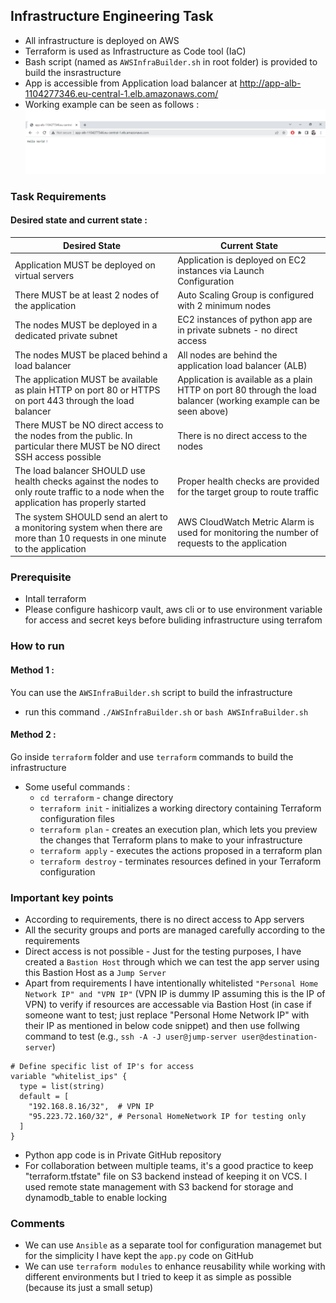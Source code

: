 ## Infrastructure Engineering Task
* All infrastructure is deployed on AWS
* Terraform is used as Infrastructure as Code tool (IaC)
* Bash script (named as `AWSInfraBuilder.sh` in root folder) is provided to build the insrastructure
* App is accessible from Application load balancer at http://app-alb-1104277346.eu-central-1.elb.amazonaws.com/
* Working example can be seen as follows :
  ![Working Example](./images/app.PNG) 

### Task Requirements
#### Desired state and current state :
| Desired State  | Current State |
| ------------- | ------------- |
| Application MUST be deployed on virtual servers  | Application is deployed on EC2 instances via Launch Configuration   |
| There MUST be at least 2 nodes of the application  | Auto Scaling Group is configured with 2 minimum nodes  |  
| The nodes MUST be deployed in a dedicated private subnet | EC2 instances of python app are in private subnets - no direct access
| The nodes MUST be placed behind a load balancer | All nodes are behind the application load balancer (ALB)
| The application MUST be available as plain HTTP on port 80 or HTTPS on port 443 through the load balancer | Application is available as a plain HTTP on port 80 through the load balancer (working example can be seen above)
| There MUST be NO direct access to the nodes from the public. In particular there MUST be NO direct SSH access possible| There is no direct access to the nodes
| The load balancer SHOULD use health checks against the nodes to only route traffic to a node when the application has properly started |  Proper health checks are provided for the target group to route traffic
| The system SHOULD send an alert to a monitoring system when there are more than 10 requests in one minute to the application | AWS CloudWatch Metric Alarm is used for monitoring the number of requests to the application

### Prerequisite
* Intall terraform
* Please configure hashicorp vault, aws cli or to use environment variable for access and secret keys before buliding infrastructure using terrafom

### How to run
#### Method 1 : 
You can use the `AWSInfraBuilder.sh` script to build the infrastructure
* run this command `./AWSInfraBuilder.sh` or `bash AWSInfraBuilder.sh`
#### Method 2 :
Go inside `terraform` folder and use `terraform` commands to build the infrastructure
* Some useful commands :
    * `cd terraform` - change directory
    * `terraform init` - initializes a working directory containing Terraform configuration files
    * `terraform plan` - creates an execution plan, which lets you preview the changes that Terraform plans to make to your infrastructure
    * `terraform apply` - executes the actions proposed in a terraform plan
    * `terraform destroy` - terminates resources defined in your Terraform configuration

### Important key points
* According to requirements, there is no direct access to App servers
* All the security groups and ports are managed carefully according to the requirements
* Direct access is not possible - Just for the testing purposes, I have created a `Bastion Host` through which we can test the app server using this Bastion Host as a `Jump Server`
* Apart from requirements I have intentionally whitelisted `"Personal Home Network IP" and "VPN IP"` (VPN IP is dummy IP assuming this is the IP of VPN) to verify if resources are accessable via Bastion Host (in case if someone want to test; just replace "Personal Home Network IP" with their IP as mentioned in below code snippet) and then use follwing command to test (e.g., `ssh -A -J user@jump-server user@destination-server`)
```
# Define specific list of IP's for access
variable "whitelist_ips" {
  type = list(string)
  default = [
    "192.168.8.16/32",  # VPN IP
    "95.223.72.160/32", # Personal HomeNetwork IP for testing only
  ]
}
```
* Python app code is in Private GitHub repository
* For collaboration between multiple teams, it's a good practice to keep "terraform.tfstate" file on S3 backend instead of keeping it on VCS. I used remote state management with S3 backend for storage and dynamodb_table to enable locking

### Comments
* We can use `Ansible` as a separate tool for configuration managemet but for the simplicity I have kept the `app.py` code on GitHub
* We can use `terraform modules` to enhance reusability while working with different environments but I tried to keep it as simple as possible (because its just a small setup)